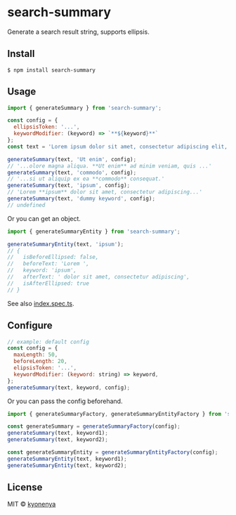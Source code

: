 # search-summary

Generate a search result string, supports ellipsis.

## Install

```
$ npm install search-summary
```

## Usage

```js
import { generateSummary } from 'search-summary';

const config = {
  ellipsisToken: '...',
  keywordModifier: (keyword) => `**${keyword}**`
};
const text = 'Lorem ipsum dolor sit amet, consectetur adipiscing elit, sed do eiusmod tempor incididunt ut labore et dolore magna aliqua. Ut enim ad minim veniam, quis nostrud exercitation ullamco laboris nisi ut aliquip ex ea commodo consequat.';

generateSummary(text, 'Ut enim', config);
// '...olore magna aliqua. **Ut enim** ad minim veniam, quis ...'
generateSummary(text, 'commodo', config);
// '...si ut aliquip ex ea **commodo** consequat.'
generateSummary(text, 'ipsum', config);
// 'Lorem **ipsum** dolor sit amet, consectetur adipiscing...'
generateSummary(text, 'dummy keyword', config);
// undefined
```

Or you can get an object.

```js
import { generateSummaryEntity } from 'search-summary';

generateSummaryEntity(text, 'ipsum');
// {
//   isBeforeEllipsed: false,
//   beforeText: 'Lorem ',
//   keyword: 'ipsum',
//   afterText: ' dolor sit amet, consectetur adipiscing',
//   isAfterEllipsed: true
// }
```

See also [index.spec.ts](https://github.com/kyonenya/search-summary/blob/main/src/index.spec.ts).

## Configure

```js
// example: default config
const config = {
  maxLength: 50,
  beforeLength: 20,
  elipsisToken: '...',
  keywordModifier: (keyword: string) => keyword,
};
generateSummary(text, keyword, config);
```

Or you can pass the config beforehand.

```js
import { generateSummaryFactory, generateSummaryEntityFactory } from 'search-summary';

const generateSummary = generateSummaryFactory(config);
generateSummary(text, keyword1);
generateSummary(text, keyword2);

const generateSummaryEntity = generateSummaryEntityFactory(config);
generateSummaryEntity(text, keyword1);
generateSummaryEntity(text, keyword2);
```

## License

MIT © [kyonenya](https://github.com/kyonenya)

